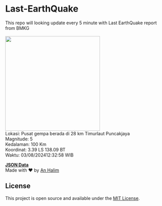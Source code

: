 # Last-EarthQuake
This repo will looking update every 5 minute with Last EarthQuake report from BMKG
<br>
<br>
<img src="https://static.bmkg.go.id/20240803123258.mmi.jpg" width="300"/>
<br>
Lokasi: Pusat gempa berada di 28 km Timurlaut Puncakjaya <br>
Magnitude: 5 <br>
Kedalaman: 100 Km <br>
Koordinat: 3.39 LS 138.09 BT <br>
Waktu: 03/08/202412:32:58 WIB <br>

<a href="./data/data.json">**JSON Data**</a>
<br>
Made with ❤️ by <a href="https://github.com/an-halim">An Halim</a>
## License

This project is open source and available under the [MIT License](LICENSE).
